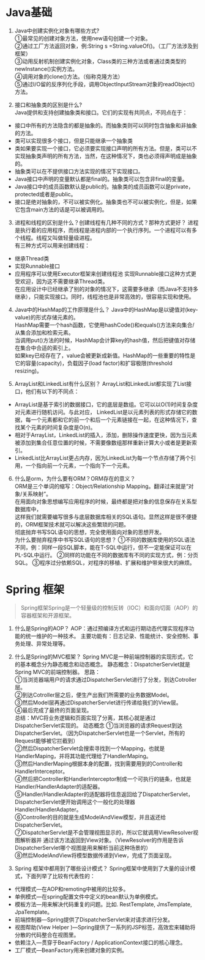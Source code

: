 # Java基础
1. Java中创建实例化对象有哪些方式?  
①最常见的创建对象方法，使用new语句创建一个对象。  
②通过工厂方法返回对象，例:String s =String.valueOf()。（工厂方法涉及到框架）  
③动用反射机制创建实例化对象，Class类的三种方法或者通过类类型的newInstance()实例方法。  
④调用对象的clone()方法。（俗称克隆方法）  
⑤通过I/O留的反序列化手段，调用ObjectInputStream对象的readObject()方法。  

2. 接口和抽象类的区别是什么?  
Java提供和支持创建抽象类和接口。它们的实现有共同点，不同点在于：
- 接口中所有的方法隐含的都是抽象的。而抽象类则可以同时包含抽象和非抽象的方法。
- 类可以实现很多个接口，但是只能继承一个抽象类
- 类如果要实现一个接口，它必须要实现接口声明的所有方法。但是，类可以不实现抽象类声明的所有方法，当然，在这种情况下，类也必须得声明成是抽象的。
- 抽象类可以在不提供接口方法实现的情况下实现接口。
- Java接口中声明的变量默认都是final的。抽象类可以包含非final的变量。
- Java接口中的成员函数默认是public的。抽象类的成员函数可以是private，protected或者是public。
- 接口是绝对抽象的，不可以被实例化。抽象类也不可以被实例化，但是，如果它包含main方法的话是可以被调用的。

3. 进程和线程的区别是什么？创建线程有几种不同的方式？那种方式更好？
进程是执行着的应用程序，而线程是进程内部的一个执行序列。一个进程可以有多个线程。线程又叫做轻量级进程。  
有三种方式可以用来创建线程：
- 继承Thread类
- 实现Runnable接口
- 应用程序可以使用Executor框架来创建线程池
实现Runnable接口这种方式更受欢迎，因为这不需要继承Thread类。  
在应用设计中已经继承了别的对象的情况下，这需要多继承（而Java不支持多继承），只能实现接口。同时，线程池也是非常高效的，很容易实现和使用。

4. Java中的HashMap的工作原理是什么？
Java中的HashMap是以键值对(key-value)的形式存储元素的。  
HashMap需要一个hash函数，它使用hashCode()和equals()方法来向集合/从集合添加和检索元素。  
当调用put()方法的时候，HashMap会计算key的hash值，然后把键值对存储在集合中合适的索引上。  
如果key已经存在了，value会被更新成新值。HashMap的一些重要的特性是它的容量(capacity)，负载因子(load factor)和扩容极限(threshold resizing)。

5. ArrayList和LinkedList有什么区别？
ArrayList和LinkedList都实现了List接口，他们有以下的不同点：
- ArrayList是基于索引的数据接口，它的底层是数组。它可以以O(1)时间复杂度对元素进行随机访问。与此对应，
LinkedList是以元素列表的形式存储它的数据，每一个元素都和它的前一个和后一个元素链接在一起，在这种情况下，查找某个元素的时间复杂度是O(n)。
- 相对于ArrayList，LinkedList的插入，添加，删除操作速度更快，因为当元素被添加到集合任意位置的时候，不需要像数组那样重新计算大小或者是更新索引。
- LinkedList比ArrayList更占内存，因为LinkedList为每一个节点存储了两个引用，一个指向前一个元素，一个指向下一个元素。

6. 什么是orm，为什么要有ORM？ORM存在的意义？  
ORM是三个单词的缩写：Object/Relationship Mapping。翻译过来就是“对象/关系映射”。  
在用面向对象思想编写应用程序的时候，最终都是把对象的信息保存在关系型数据库中，  
这样我们就需要编写很多与底层数据库相关的SQL语句。显然这样是很不便捷的，ORM框架技术就可以解决这些繁琐的问题。  
彻底抛弃书写SQL语句的思想，完全使用面向对象的思想开发。  
为什么要抛弃程序中书写SQL语句的思想？
①不同的数据库使用的SQL语法不同，例：同样一段SQL脚本，能在T-SQL中运行，但不一定能保证可以在PL-SQL中运行。
②同样的功能在不同的数据库有不同的实现方式，例：分页SQL。
③程序过分依赖SQL，对程序的移植、扩展和维护带来很大的麻烦。  
# Spring 框架
> Spring框架Spring是一个轻量级的控制反转（IOC）和面向切面（AOP）的容器框架和开源框架。
1. 什么是Spring的AOP？
AOP：通过预编译方式和运行期动态代理实现程序功能的统一维护的一种技术。
主要功能有：日志记录、性能统计、安全控制、事务处理、异常处理等。
2. 什么是Spring的MVC框架？
Spring MVC是一种前端控制器的实现形式，它的基本概念分为静态概念和动态概念。
静态概念：DispatcherServlet就是Spring MVC的前端控制器。
思路：  
①当浏览器端用户的请求通过DispatcherServlet进行了分发，到达Cotroller层。  
②到达Cotroller层之后，便生产出我们所需要的业务数据Model。  
③然后Model层再通过DispatcherServlet进行传递给我们的View层。  
④最后完成了最终的页面呈现。  
总结：MVC将业务逻辑和页面实现了分离，其核心就是通过DispatcherServlet实现的。
动态概念
①当浏览器的请求Request到达DispatcherServlet。（因为DispatcherServlet也是一个Servlet，所有的Request能够被它拦截到）  
②然后DispatcherServlet会搜索寻找到一个Mapping，也就是HandlerMaping，并将其功能代理给了HandlerMaping。  
③然后HandlerMaping根据本身的配置，找到需要用到的Controller和HandlerInterceptor。  
④然后把Controller和HandlerInterceptor制成一个可执行的链条，也就是Handler/HandlerAdapter的适配器。  
⑤Handler/HandlerAdapter的适配器将信息返回给了DispatcherServlet，DispatcherServlet便开始调用这个一般化的处理器Handler/HandlerAdapter。  
⑥Controller的目的就是生成ModelAndView模型，并且返还给DispatcherServlet。  
⑦DispatcherServlet是不会管理视图显示的，所以它就调用ViewResolver视图解析器并 通过该方法返回到View对象。（ViewResolver的作用是告诉DispatcherServlet哪个视图是用来解析当前这种场景的）  
⑧然后ModelAndView将模型数据传递到View，完成了页面呈现。    

3. Spring 框架中都用到了哪些设计模式？
Spring框架中使用到了大量的设计模式，下面列举了比较有代表性的：
- 代理模式—在AOP和remoting中被用的比较多。
- 单例模式—在spring配置文件中定义的bean默认为单例模式。
- 模板方法—用来解决代码重复的问题。比如. RestTemplate, JmsTemplate, JpaTemplate。
- 前端控制器—Spring提供了DispatcherServlet来对请求进行分发。
- 视图帮助(View Helper )—Spring提供了一系列的JSP标签，高效宏来辅助将分散的代码整合在视图里。
- 依赖注入—贯穿于BeanFactory / ApplicationContext接口的核心理念。
- 工厂模式—BeanFactory用来创建对象的实例。
